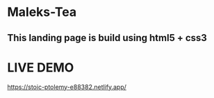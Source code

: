 # Maleks-Tea

## This landing page is build using html5 + css3 

# LIVE DEMO

https://stoic-ptolemy-e88382.netlify.app/



